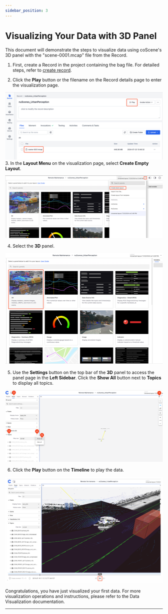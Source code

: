 ```yaml
---
sidebar_position: 3
---
```


# Visualizing Your Data with 3D Panel

This document will demonstrate the steps to visualize data using coScene's 3D panel with the "scene-0001.mcap" file from the Record.

1. First, create a Record in the project containing the bag file. For detailed steps, refer to [create record](../4-record/1-create-record.md).
   
2. Click the **Play** button or the filename on the Record details page to enter the visualization page.
    
![viz-3-1-Eng](../img/viz-3-1-Eng.png)
3. In the **Layout Menu** on the visualization page, select **Create Empty Layout**.
 
![viz-3-2-Eng](../img/viz-3-2-Eng.png)
 
4. Select the **3D** panel.
 
![viz-3-3-Eng](../img/viz-3-3-Eng.png)
 
5. Use the **Settings** button on the top bar of the **3D** panel to access the panel page in the **Left Sidebar**. Click the **Show All** button next to **Topics** to display all topics.
    
![viz-3-4-Eng](../img/viz-3-4-Eng.png)
 
6. Click the **Play** button on the **Timeline** to play the data.
 
![viz-3-5-Eng](../img/viz-3-5-Eng.png)

Congratulations, you have just visualized your first data. For more visualization operations and instructions, please refer to the Data Visualization documentation.

---
